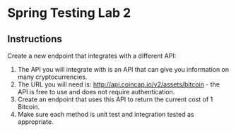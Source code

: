 # Spring Testing Lab 2

## Instructions

Create a new endpoint that integrates with a different API:

1. The API you will integrate with is an API that can give you information on
   many cryptocurrencies.
2. The URL you will need is: http://api.coincap.io/v2/assets/bitcoin - the API
   is free to use and does not require authentication.
3. Create an endpoint that uses this API to return the current cost of 1 Bitcoin.
4. Make sure each method is unit test and integration tested as appropriate.
